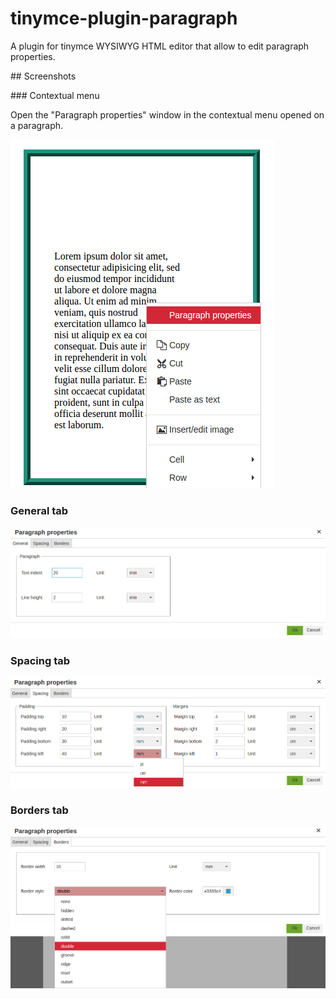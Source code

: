 # tinymce-plugin-paragraph

A plugin for tinymce WYSIWYG HTML editor that allow to edit paragraph properties.

## Screenshots

### Contextual menu

Open the "Paragraph properties" window in the contextual menu opened on a paragraph.

![paragraph properties item in the contextual menu](screenshots/contextual-menu.png)

### General tab

![general tab](screenshots/general-tab.png)

### Spacing tab

![Spacing Tab](screenshots/spacing-tab.png)

### Borders tab

![Borders Tab](screenshots/borders-tab.png)
